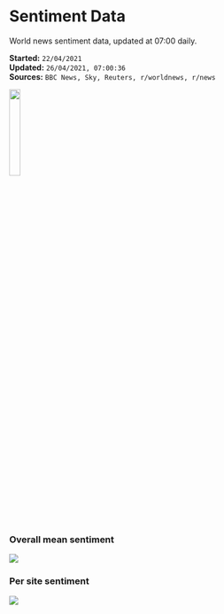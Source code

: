 # Sentiment Data

World news sentiment data, updated at 07:00 daily.

**Started:** `22/04/2021`<br>
**Updated:** `26/04/2021, 07:00:36`<br>
**Sources:** `BBC News, Sky, Reuters, r/worldnews, r/news`

<img src="https://user-images.githubusercontent.com/25552804/115932698-55adef00-a485-11eb-82bb-2265c0821ca0.png" width="20%" height="20%">

### Overall mean sentiment
![](https://github.com/samuelezraberry/news-sentiment-data/blob/main/code/img/daily-sentiment-graph.png?raw=true)

### Per site sentiment
![](https://github.com/samuelezraberry/news-sentiment-data/blob/main/code/img/daily-site-sentiment-graph.png?raw=true)

